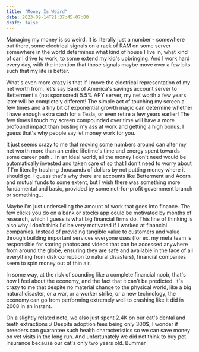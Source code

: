 ```yaml
---
title: "Money Is Weird"
date: 2023-09-14T21:37:45-07:00
draft: false
---
```


Managing my money is so weird. It is literally just a number - somewhere out there, some electrical signals on a rack of RAM on some server somewhere in the world determines what kind of house I live in, what kind of car I drive to work, to some extend my kid's upbringing. And I work hard every day, with the intention that those signals maybe move over a few bits such that my life is better.

What's even more crazy is that if I move the electrical representation of my net worth from, let's say Bank of America's savings account server to Betterment's (not sponsored) 5.5% APY server, my net worth a few years later will be completely different! The simple act of touching my screen a few times and a tiny bit of exponential growth magic can determine whether I have enough extra cash for a Tesla, or even retire a few years earlier! The few times I touch my screen compounded over time will have a more profound impact than busting my ass at work and getting a high bonus. I guess that's why people say let money work for you.

It just seems crazy to me that moving some numbers around can alter my net worth more than an entire lifetime's time and energy spent towards some career path... In an ideal world, all the money I don't need would be automatically invested and taken care of so that I don't need to worry about if I'm literally trashing thousands of dollars by not putting money where it should go. I guess that's why there are accounts like Betterment and Acorn and mutual funds to some extent, but I wish there was something more fundamental and basic, provided by some not-for-profit government branch or something...

Maybe I'm just underselling the amount of work that goes into finance. The few clicks you do on a bank or stocks app could be motivated by months of research, which I guess is what big financial firms do. This line of thinking is also why I don't think I'd be very motivated if I worked at financial companies. Instead of providing tangible value to customers and value through building important services everyone uses (for ex. my meta team is responsible for storing photos and videos that can be accessed anywhere from around the globe, ensuring they are safe and available in the face of all everything from disk corruption to natural disasters), financial companies seem to spin money out of thin air.

In some way, at the risk of sounding like a complete financial noob, that's how I feel about the economy, and the fact that it can't be predicted. It's crazy to me that despite no material change to the physical world, like a big natural disaster, or a war, or a worker strike, or a new technology, the economy can go from performing extremely well to crashing like it did in 2008 in an instant.

On a slightly related note, we also just spent 2.4K on our cat's dental and teeth extractions :/ Despite adoption fees being only 300$, I wonder if breeders can guarantee such health characteristics so we can save money on vet visits in the long run. And unfortunately we did not think to buy pet insurance because our cat's only two years old. Bummer